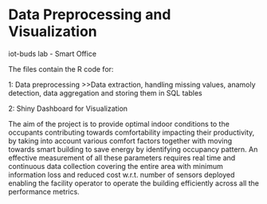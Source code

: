 # Data Preprocessing and Visualization
iot-buds lab - Smart Office

The files contain the R code for:

1: Data preprocessing >>Data extraction, handling missing values, anamoly detection, data aggregation and storing them in SQL tables

2: Shiny Dashboard for Visualization 

The aim of the project is to provide optimal indoor conditions to the occupants contributing towards comfortability impacting their productivity, by taking into account various comfort factors together with moving towards smart building to save energy by identifying occupancy pattern.
An effective measurement of all these parameters requires real time and continuous data collection covering the entire area with minimum information loss and reduced cost w.r.t. number of sensors deployed enabling the facility operator to operate the building efficiently across all the performance metrics.


